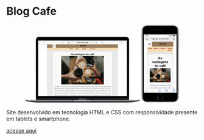 # Blog Cafe

<div align=center>
    <img src="./arquivosAuxiliares/imagens/Macbook-Air-127.0.0.1.png" width=300>
    <img src="./arquivosAuxiliares/imagens/iphone-se-2016-127.0.0.1.png" width=100>
    
</div>

Site desenvolvido em tecnologia HTML e CSS com responsividade presente em tablets e smartphone.

[acesse aqui](https://vitor237.github.io/Atividade-5/)